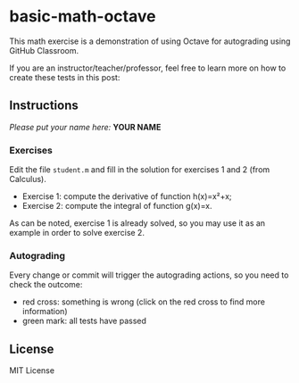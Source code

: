 # basic-math-octave

This math exercise is a demonstration of using Octave for autograding using GitHub Classroom.

If you are an instructor/teacher/professor, feel free to learn more on how to create these tests in this post:

## Instructions

*Please put your name here:* **YOUR NAME**

### Exercises

Edit the file `student.m` and fill in the solution for exercises 1 and 2 (from Calculus).

- Exercise 1: compute the derivative of function h(x)=x²+x; 
- Exercise 2: compute the integral of function g(x)=x.

As can be noted, exercise 1 is already solved, so you may use it as an example in order to solve exercise 2.

### Autograding

Every change or commit will trigger the autograding actions, so you need to check the outcome:

- red cross: something is wrong (click on the red cross to find more information)
- green mark: all tests have passed

## License

MIT License
